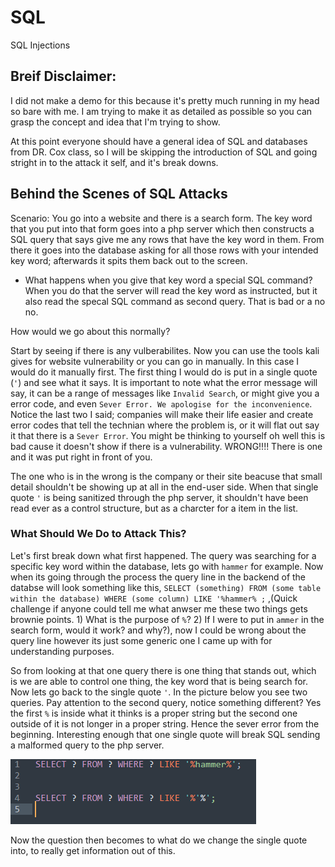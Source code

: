 # SQL
SQL Injections

## Breif Disclaimer:
I did not make a demo for this because it's pretty much running in my head so bare with me. I am trying to make it as detailed as possible so you can grasp the concept and idea that I'm trying to show. 

At this point everyone should have a general idea of SQL and databases from DR. Cox class, so I will be skipping the introduction of SQL and going stright in to the attack it self, and it's break downs.

## Behind the Scenes of SQL Attacks

Scenario:
You go into a website and there is a search form. The key word that you put into that form goes into a php server which then constructs a SQL query that says give me any rows that have the key word in them. From there it goes into the database asking for all those rows with your intended key word; afterwards it spits them back out to the screen.

 * What happens when you give that key word a special SQL command?
When you do that the server will read the key word as instructed, but it also read the specal SQL command as second query. That is bad or a no no.

How would we go about this normally?

Start by seeing if there is any vulberabilites. Now you can use the tools kali gives for website vulnerability or you can go in manually. In this case I would do it manually first. The first thing I would do is put in a single quote (`'`) and see what it says. It is important to note what the error message will say, it can be a range of messages like `Invalid Search`, or might give you a error code, and even `Sever Error. We apologise for the inconvenience`. Notice the last two I said; companies will make their life easier and create error codes that tell the technian where the problem is, or it will flat out say it that there is a `Sever Error`. You might be thinking to yourself oh well this is bad cause it doesn't show if there is a vulnerability. WRONG!!!! There is one and it was put right in front of you.

The one who is in the wrong is the company or their site beacuse that small detail shouldn't be showing up at all in the end-user side. When that single quote `'` is being sanitized through the php server, it shouldn't have been read ever as a control structure, but as a charcter for a item in the list. 

### What Should We Do to Attack This?

Let's first break down what first happened. The query was searching for a specific key word within the database, lets go with ` hammer ` for example. Now when its going through the process the query line in the backend of the databse will look something like this, ` SELECT (something) FROM (some table within the database) WHERE (some column) LIKE '%hammer% ; ` ,(Quick challenge if anyone could tell me what anwser me these two things gets brownie points. 1) What is the purpose of `%`? 2) If I were to put in `ammer` in the search form, would it work? and why?), now I could be wrong about the query line however its just some generic one I came up with for understanding purposes.

So from looking at that one query there is one thing that stands out, which is we are able to control one thing, the key word that is being search for. Now lets go back to the single quote `'`. In the picture below you see two queries. Pay attention to the second query, notice something different? Yes the first `%` is inside what it thinks is a proper string but the second one outside of it is not longer in a proper string. Hence the sever error from the beginning. Interesting enough that one single quote will break SQL sending a malformed query to the php server. 

<img src="SQL.png">

Now the question then becomes to what do we change the single quote into, to really get information out of this. 

